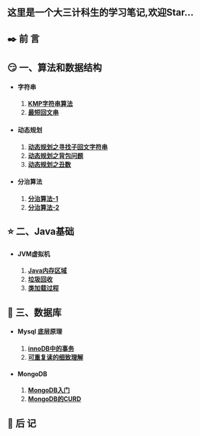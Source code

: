 ## 这里是一个大三计科生的学习笔记,欢迎Star...



## ✒️ 前 言



## :smirk: 一、算法和数据结构

- #### 字符串

  1.  **[KMP字符串算法](算法之路/基本/字符串/KMP字符串算法.md)** 
  2.  **[最短回文串](算法之路/基本/字符串/最短回文串.md)** 

- #### 动态规划

  1.   **[动态规划之寻找子回文字符串](算法/算法/动态规划/动态规划之寻找子回文字符串.md)**
  2.   **[动态规划之背包问题](算法/算法/动态规划/动态规划之背包问题.md)** 
  3.   **[动态规划之丑数](算法/算法/动态规划/动态规划之丑数.md)** 
  
- #### 分治算法

  1.  **[分治算法-1](算法之路/算法/分治/分治算法-1.md)** 
  2.  **[分治算法-2](算法之路/算法/分治/分治算法-2.md)** 

## :star: 二、Java基础

- #### JVM虚拟机

  1.  **[Java内存区域](jvm-study/Java内存区域.md)** 
  2.  **[垃圾回收](jvm-study/垃圾回收.md)** 
  3.  **[类加载过程](jvm-study/类加载过程.md)** 

## :ocean: 三、数据库

- #### Mysql 底层原理

  1.   **[innoDB中的事务](mysql底层原理/innoDB中的事务.md)** 
  2.   **[可重复读的细致理解](mysql底层原理/可重复读的细致理解.md)** 

- #### MongoDB

  1.  **[MongoDB入门](MongoDB/MongoDB入门.md)** 
  2.  **[MongoDB的CURD](MongoDB/MongoDB的CURD.md)** 



## 📑 后 记



